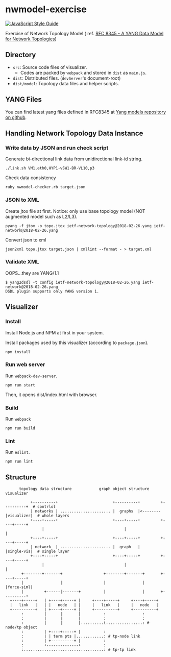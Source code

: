 # nwmodel-exercise

[![JavaScript Style Guide](https://img.shields.io/badge/code_style-standard-brightgreen.svg)](https://standardjs.com)

Exercise of Network Topology Model ( ref. [RFC 8345 \- A YANG Data Model for Network Topologies](https://datatracker.ietf.org/doc/rfc8345/))

## Directory

* `src`: Source code files of visualizer.
  * Codes are packed by `webpack` and stored in `dist` as `main.js`.
* `dist`: Distributed files. (`devServer`'s document-root)
* `dist/model`: Topology data files and helper scripts.

## YANG Files

You can find latest yang files defined in RFC8345 at [Yang models repository on github](https://github.com/YangModels/yang/tree/master/standard/ietf/RFC).

## Handling Network Topology Data Instance

### Write data by JSON and run check script

Generate bi-directional link data from unidirectional link-id string.
```
./link.sh VM1,eth0,HYP1-vSW1-BR-VL10,p3
```

Check data consistency
```
ruby nwmodel-checker.rb target.json
```

### JSON to XML

Create jtox file at first.
Notice: only use base topology model (NOT augmented model such as L2/L3).
```
pyang -f jtox -o topo.jtox ietf-network-topology@2018-02-26.yang ietf-network@2018-02-26.yang
```

Convert json to xml
```
json2xml topo.jtox target.json | xmllint --format - > target.xml
```

### Validate XML

OOPS...they are YANG/1.1
```
$ yang2dsdl -t config ietf-network-topology@2018-02-26.yang ietf-network@2018-02-26.yang
DSDL plugin supports only YANG version 1.
```

## Visualizer

### Install

Install Node.js and NPM at first in your system.

Install packages used by this visualizer (according to `package.json`).
```
npm install
```

### Run web server
Run `webpack-dev-server`.
```
npm run start
```
Then, it opens dist/index.html with browser.

### Build

Run `webpack`
```
npm run build
```

### Lint

Run `eslint`.
```
npm run lint
```

## Structure

```
      topology data structure            graph object structure     visualizer

           +----------+                        +----------+         +----------+  # contrlol
           | networks | ...................... |  graphs  |<--------|visualizer|  # whole layers
           +----+-----+                        +----+-----+         +----+-----+
                |                                   |                    |
           +----+-----+                        +----+-----+         +----+-----+
           | network  | ...................... |  graph   |         |single-vis|  # single layer
           +----+-----+                        +----+-----+         +----+-----+
                |                                   |                    |
       +--------+-------+                  +--------+-------+       +----+-----+
       |                |                  |                |       |force-siml|
       |         +------|-------+          |                |       +----------+
  +----+-----+   | +----+-----+ |     +----+-----+     +----+-----+
  |   link   |   | |   node   | |     |   link   |     |   node   |
  +----------+   | +----+-----+ |     +----------+     +----------+
       :         |      |       |          :                :
       :         |      |       |          :                :
       :         |      |       |..........(................: # node/tp object
       :         | +----+-----+ |          :
       :         | | term pts |............: # tp-node link
       :         | +----------+ |          :
       :         +--------------+          :
       :...................................: # tp-tp link
```
